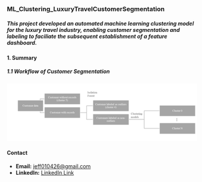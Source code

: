 ### **ML_Clustering_LuxuryTravelCustomerSegmentation**
##### This project developed an automated machine learning clustering model for the luxury travel industry, enabling customer segmentation and labeling to faciliate the subsequent establishment of a feature dashboard.

#### **1. Summary**

##### **1.1 Workflow of Customer Segmentation**
![](Image/CustomerSegmentation_Workflow.png)

#### **Contact**
- **Email:** jeff010426@gmail.com
- **LinkedIn:** [LinkedIn Link](https://www.linkedin.com/in/chih-peng-javen-li-7b35561b9/)
